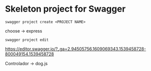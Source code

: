 # Skeleton project for Swagger

`swagger project create <PROJECT NAME>`

choose -> express

`swagger project edit`

https://editor.swagger.io/?_ga=2.94505756.1609069343.1539458728-800049154.1539458728 

Controlador -> dog.js
